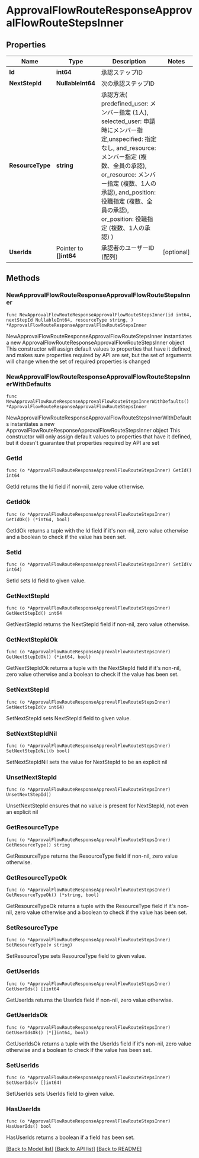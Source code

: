 # ApprovalFlowRouteResponseApprovalFlowRouteStepsInner

## Properties

Name | Type | Description | Notes
------------ | ------------- | ------------- | -------------
**Id** | **int64** | 承認ステップID | 
**NextStepId** | **NullableInt64** | 次の承認ステップID | 
**ResourceType** | **string** | 承認方法( predefined_user: メンバー指定 (1人), selected_user: 申請時にメンバー指定,unspecified: 指定なし, and_resource: メンバー指定 (複数、全員の承認), or_resource: メンバー指定 (複数、1人の承認), and_position: 役職指定 (複数、全員の承認), or_position: 役職指定 (複数、1人の承認) )  | 
**UserIds** | Pointer to **[]int64** | 承認者のユーザーID (配列) | [optional] 

## Methods

### NewApprovalFlowRouteResponseApprovalFlowRouteStepsInner

`func NewApprovalFlowRouteResponseApprovalFlowRouteStepsInner(id int64, nextStepId NullableInt64, resourceType string, ) *ApprovalFlowRouteResponseApprovalFlowRouteStepsInner`

NewApprovalFlowRouteResponseApprovalFlowRouteStepsInner instantiates a new ApprovalFlowRouteResponseApprovalFlowRouteStepsInner object
This constructor will assign default values to properties that have it defined,
and makes sure properties required by API are set, but the set of arguments
will change when the set of required properties is changed

### NewApprovalFlowRouteResponseApprovalFlowRouteStepsInnerWithDefaults

`func NewApprovalFlowRouteResponseApprovalFlowRouteStepsInnerWithDefaults() *ApprovalFlowRouteResponseApprovalFlowRouteStepsInner`

NewApprovalFlowRouteResponseApprovalFlowRouteStepsInnerWithDefaults instantiates a new ApprovalFlowRouteResponseApprovalFlowRouteStepsInner object
This constructor will only assign default values to properties that have it defined,
but it doesn't guarantee that properties required by API are set

### GetId

`func (o *ApprovalFlowRouteResponseApprovalFlowRouteStepsInner) GetId() int64`

GetId returns the Id field if non-nil, zero value otherwise.

### GetIdOk

`func (o *ApprovalFlowRouteResponseApprovalFlowRouteStepsInner) GetIdOk() (*int64, bool)`

GetIdOk returns a tuple with the Id field if it's non-nil, zero value otherwise
and a boolean to check if the value has been set.

### SetId

`func (o *ApprovalFlowRouteResponseApprovalFlowRouteStepsInner) SetId(v int64)`

SetId sets Id field to given value.


### GetNextStepId

`func (o *ApprovalFlowRouteResponseApprovalFlowRouteStepsInner) GetNextStepId() int64`

GetNextStepId returns the NextStepId field if non-nil, zero value otherwise.

### GetNextStepIdOk

`func (o *ApprovalFlowRouteResponseApprovalFlowRouteStepsInner) GetNextStepIdOk() (*int64, bool)`

GetNextStepIdOk returns a tuple with the NextStepId field if it's non-nil, zero value otherwise
and a boolean to check if the value has been set.

### SetNextStepId

`func (o *ApprovalFlowRouteResponseApprovalFlowRouteStepsInner) SetNextStepId(v int64)`

SetNextStepId sets NextStepId field to given value.


### SetNextStepIdNil

`func (o *ApprovalFlowRouteResponseApprovalFlowRouteStepsInner) SetNextStepIdNil(b bool)`

 SetNextStepIdNil sets the value for NextStepId to be an explicit nil

### UnsetNextStepId
`func (o *ApprovalFlowRouteResponseApprovalFlowRouteStepsInner) UnsetNextStepId()`

UnsetNextStepId ensures that no value is present for NextStepId, not even an explicit nil
### GetResourceType

`func (o *ApprovalFlowRouteResponseApprovalFlowRouteStepsInner) GetResourceType() string`

GetResourceType returns the ResourceType field if non-nil, zero value otherwise.

### GetResourceTypeOk

`func (o *ApprovalFlowRouteResponseApprovalFlowRouteStepsInner) GetResourceTypeOk() (*string, bool)`

GetResourceTypeOk returns a tuple with the ResourceType field if it's non-nil, zero value otherwise
and a boolean to check if the value has been set.

### SetResourceType

`func (o *ApprovalFlowRouteResponseApprovalFlowRouteStepsInner) SetResourceType(v string)`

SetResourceType sets ResourceType field to given value.


### GetUserIds

`func (o *ApprovalFlowRouteResponseApprovalFlowRouteStepsInner) GetUserIds() []int64`

GetUserIds returns the UserIds field if non-nil, zero value otherwise.

### GetUserIdsOk

`func (o *ApprovalFlowRouteResponseApprovalFlowRouteStepsInner) GetUserIdsOk() (*[]int64, bool)`

GetUserIdsOk returns a tuple with the UserIds field if it's non-nil, zero value otherwise
and a boolean to check if the value has been set.

### SetUserIds

`func (o *ApprovalFlowRouteResponseApprovalFlowRouteStepsInner) SetUserIds(v []int64)`

SetUserIds sets UserIds field to given value.

### HasUserIds

`func (o *ApprovalFlowRouteResponseApprovalFlowRouteStepsInner) HasUserIds() bool`

HasUserIds returns a boolean if a field has been set.


[[Back to Model list]](../README.md#documentation-for-models) [[Back to API list]](../README.md#documentation-for-api-endpoints) [[Back to README]](../README.md)


